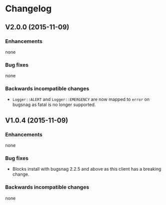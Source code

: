 # Changelog

## V2.0.0 (2015-11-09)

### Enhancements
none

### Bug fixes
none

### Backwards incompatible changes
* ```Logger::ALERT``` and ```Logger::EMERGENCY``` are now mapped to ```error``` on bugsnag
as fatal is no longer supported.

## V1.0.4 (2015-11-09)

### Enhancements
none

### Bug fixes
* Blocks install with bugsnag 2.2.5 and above as this client has a breaking change.

### Backwards incompatible changes
none